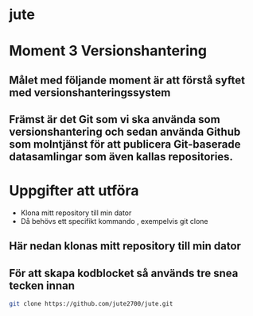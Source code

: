 # jute
# Moment 3 Versionshantering

## Målet med följande moment är att förstå syftet med versionshanteringssystem 
## Främst är det Git som vi ska använda som versionshantering och sedan använda Github som molntjänst för att publicera Git-baserade datasamlingar som även kallas repositories. 

# Uppgifter att utföra 
- Klona mitt repository till min dator
- Då behövs ett specifikt kommando , exempelvis git clone 

## Här nedan klonas mitt repository till min dator 
## För att skapa kodblocket så används tre snea tecken innan 
```bash 
git clone https://github.com/jute2700/jute.git  
